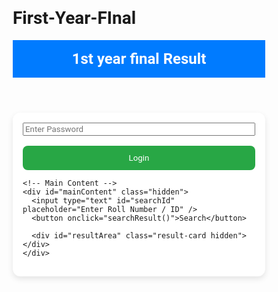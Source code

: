 # First-Year-FInal
<!DOCTYPE html>
<html lang="en">
<head>
  <meta charset="UTF-8" />
  <meta name="viewport" content="width=device-width, initial-scale=1.0" />
  <title>My Academic Result</title>
  <link href="https://fonts.googleapis.com/css2?family=Roboto&display=swap" rel="stylesheet">
  <style>
    * {
      box-sizing: border-box;
      font-family: 'Roboto', sans-serif;
    }

    body {
      margin: 0;
      padding: 0;
      background: #f9f9f9;
      color: #333;
    }

    header {
      background-color: #007BFF;
      color: white;
      padding: 1rem;
      text-align: center;
    }

    .logo {
      font-size: 1.5rem;
      font-weight: bold;
    }

    .container {
      max-width: 600px;
      margin: 2rem auto;
      padding: 1rem;
      background: white;
      border-radius: 12px;
      box-shadow: 0 4px 10px rgba(0, 0, 0, 0.1);
    }

    .login {
      display: flex;
      flex-direction: column;
      gap: 1rem;
    }

    input[type="password"], input[type="text"] {
      padding: 0.75rem;
      border: 1px solid #ccc;
      border-radius: 8px;
    }

    button {
      padding: 0.75rem;
      background-color: #28a745;
      color: white;
      border: none;
      border-radius: 8px;
      cursor: pointer;
    }

    .hidden {
      display: none;
    }

    .result-card {
      background: #e9f5ff;
      padding: 1rem;
      border-radius: 12px;
      margin-top: 1rem;
    }

    .subject-list {
      list-style: none;
      padding: 0;
    }

    .subject-list li {
      padding: 0.5rem 0;
      border-bottom: 1px solid #ccc;
    }

    @media (max-width: 600px) {
      .container {
        margin: 1rem;
      }
    }
  </style>
</head>
<body>
  <header>
    <div class="logo">1st year final Result</div>
  </header>

  <div class="container">
    <!-- Password Protection -->
    <div id="loginScreen" class="login">
      <input type="password" id="password" placeholder="Enter Password" />
      <button onclick="checkPassword()">Login</button>
    </div>

    <!-- Main Content -->
    <div id="mainContent" class="hidden">
      <input type="text" id="searchId" placeholder="Enter Roll Number / ID" />
      <button onclick="searchResult()">Search</button>

      <div id="resultArea" class="result-card hidden"></div>
    </div>
  </div>

  <script>
    const correctPassword = "1903"; // Change this to your own password

    const results = {
      "6934": {
        name: "Siamun Salah Uddin",
        subjects: {
          Bangla: 82,
          Math: 85,
          English: 82,
          Physics: 86,
          Chemistry: 78,
          Biology: 92,
          ICT: 86
        },
        total: 591,
        percentage: 84.43,
        gpa: 5.00
      },
      "1002": {
        name: "Bob Smith",
        subjects: {
          Math: 75,
          English: 82,
          Science: 88
        },
        total: 245,
        percentage: 81.67,
        gpa: 3.8
      }
    };

    function checkPassword() {
      const input = document.getElementById("password").value;
      if (input === correctPassword) {
        document.getElementById("loginScreen").classList.add("hidden");
        document.getElementById("mainContent").classList.remove("hidden");
      } else {
        alert("Incorrect password!");
      }
    }

    function searchResult() {
      const id = document.getElementById("searchId").value.trim();
      const result = results[id];
      const area = document.getElementById("resultArea");

      if (result) {
        const subjectsHtml = Object.entries(result.subjects)
          .map(([subject, mark]) => `<li>${subject}: ${mark}</li>`)
          .join("");

        area.innerHTML = `
          <h3>${result.name} (ID: ${id})</h3>
          <ul class="subject-list">
            ${subjectsHtml}
          </ul>
          <p><strong>Total:</strong> ${result.total}</p>
          <p><strong>Percentage:</strong> ${result.percentage}%</p>
          <p><strong>GPA:</strong> ${result.gpa}</p>
        `;
        area.classList.remove("hidden");
      } else {
        area.innerHTML = `<p>No result found for ID: ${id}</p>`;
        area.classList.remove("hidden");
      }
    }
  </script>
</body>
</html>
